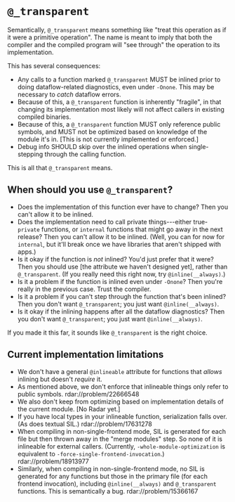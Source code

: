 `@_transparent`
===============

Semantically, `@_transparent` means something like "treat this operation
as if it were a primitive operation". The name is meant to imply that
both the compiler and the compiled program will "see through" the
operation to its implementation.

This has several consequences:

-   Any calls to a function marked `@_transparent` MUST be inlined prior
    to doing dataflow-related diagnostics, even under `-Onone`. This may
    be necessary to *catch* dataflow errors.
-   Because of this, a `@_transparent` function is inherently "fragile",
    in that changing its implementation most likely will not affect
    callers in existing compiled binaries.
-   Because of this, a `@_transparent` function MUST only reference
    public symbols, and MUST not be optimized based on knowledge of the
    module it's in. \[This is not currently implemented or enforced.\]
-   Debug info SHOULD skip over the inlined operations when
    single-stepping through the calling function.

This is all that `@_transparent` means.

When should you use `@_transparent`?
------------------------------------

-   Does the implementation of this function ever have to change? Then
    you can't allow it to be inlined.
-   Does the implementation need to call private things---either
    true-`private` functions, or `internal` functions that might go away
    in the next release? Then you can't allow it to be inlined. (Well,
    you can for now for `internal`, but it'll break once we have
    libraries that aren't shipped with apps.)
-   Is it okay if the function is *not* inlined? You'd just prefer that
    it were? Then you should use \[the attribute we haven't designed
    yet\], rather than `@_transparent`. (If you really need this right
    now, try `@inline(__always)`.)
-   Is it a problem if the function is inlined even under `-Onone`? Then
    you're really in the previous case. Trust the compiler.
-   Is it a problem if you can't step through the function that's been
    inlined? Then you don't want `@_transparent`; you just want
    `@inline(__always)`.
-   Is it okay if the inlining happens after all the dataflow
    diagnostics? Then you don't want `@_transparent`; you just want
    `@inline(__always)`.

If you made it this far, it sounds like `@_transparent` is the right
choice.

Current implementation limitations
----------------------------------

-   We don't have a general `@inlineable` attribute for functions that
    *allows* inlining but doesn't *require* it.
-   As mentioned above, we don't enforce that inlineable things only
    refer to public symbols. rdar://problem/22666548
-   We also don't keep from optimizing based on implementation details
    of the current module. \[No Radar yet.\]
-   If you have local types in your inlineable function, serialization
    falls over. (As does textual SIL.) rdar://problem/17631278
-   When compiling in non-single-frontend mode, SIL is generated for
    each file but then thrown away in the "merge modules" step. So none
    of it is inlineable for external callers. (Currently,
    `-whole-module-optimization` is equivalent to
    `-force-single-frontend-invocation`.) rdar://problem/18913977
-   Similarly, when compiling in non-single-frontend mode, no SIL is
    generated for any functions but those in the primary file (for each
    frontend invocation), including `@inline(__always)` and
    `@_transparent` functions. This is semantically a bug.
    rdar://problem/15366167
